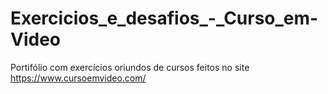 # Exercicios_e_desafios_-_Curso_em-Video
Portifólio com exercícios oriundos de cursos feitos no site https://www.cursoemvideo.com/

